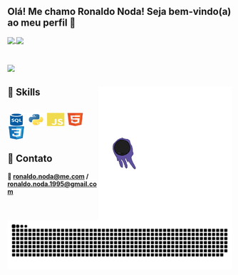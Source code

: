 ## Olá! Me chamo Ronaldo Noda! Seja bem-vindo(a) ao meu perfil 👋
<a href="https://github.com/Ronaldo-Noda/github-readme-stats">
  <img height=200 align="center" src="https://github-readme-stats.vercel.app/api?username=Ronaldo-Noda&show_icons=true&theme=tokyonight" />
</a>
<a href="https://github.com/Ronaldo-Noda/convoychat">
  <img height=200 align="center" src="https://github-readme-stats.vercel.app/api/top-langs?username=Ronaldo-Noda&layout=donut&theme=tokyonight&langs_count=8&card_width=320" />
</a>

##

<div style="display: inline_block"><br>
 <a href="https://www.linkedin.com/in/ronaldo-noda-443306182/" target="_blank"><img src="https://img.shields.io/badge/-LinkedIn-%230077B5?style=for-the-badge&logo=linkedin&logoColor=white" target="_blank"></a> 
</div>

##

<img align="right" alt="Coding" width="300" src="https://raw.githubusercontent.com/Ronaldo-Noda/Ronaldo-Noda/master/5RTG.gif">

## 🚀 Skills
<div style="display: inline_block"><br>
  <img align="center" alt="Rafa-Csharp" height="30" width="40" src="https://raw.githubusercontent.com/devicons/devicon/master/icons/azuresqldatabase/azuresqldatabase-plain.svg">
  <img align="center" alt="Rafa-Python" height="30" width="40" src="https://raw.githubusercontent.com/devicons/devicon/master/icons/python/python-original.svg">
  <img align="center" alt="Rafa-Js" height="30" width="40" src="https://raw.githubusercontent.com/devicons/devicon/master/icons/javascript/javascript-plain.svg">
  <img align="center" alt="Rafa-HTML" height="30" width="40" src="https://raw.githubusercontent.com/devicons/devicon/master/icons/html5/html5-original.svg">
  <img align="center" alt="Rafa-CSS" height="30" width="40" src="https://raw.githubusercontent.com/devicons/devicon/master/icons/css3/css3-original.svg">
  
</div>

##

## 📧 Contato 

      
#### 📧 ronaldo.noda@me.com / ronaldo.noda.1995@gmail.com


<picture align="center">
  <source media="(prefers-color-scheme: dark)" srcset="https://raw.githubusercontent.com/Ronaldo-Noda/Ronaldo-Noda/output/github-contribution-grid-snake-dark.svg">
  <source media="(prefers-color-scheme: light)" srcset="https://raw.githubusercontent.com/Ronaldo-Noda/Ronaldo-Noda/output/github-contribution-grid-snake-dark.svg">
  <img align="center" alt="github contribution grid snake animation" src="https://raw.githubusercontent.com/Ronaldo-Noda/Ronaldo-Noda/output/github-contribution-grid-snake.svg">
</picture>
